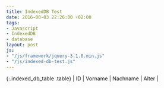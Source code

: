 ```yaml
---
title: IndexedDB Test
date: 2016-08-03 22:26:00 +02:00
tags:
- Javascript
- IndexedDB
- database
layout: post
js:
- "/js/framework/jquery-3.1.0.min.js"
- "/js/indexed-db-test.js"
---
```


<div class="table-responsive" markdown="block">
{:.indexed_db_table .table}
| ID | Vorname | Nachname | Alter |

</div>